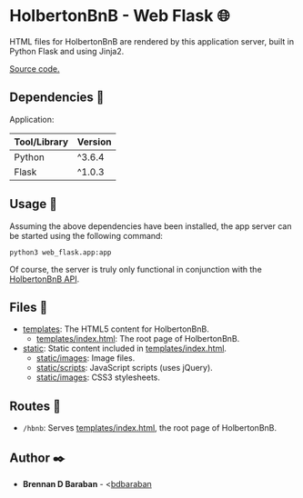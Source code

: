 # HolbertonBnB - Web Flask :globe_with_meridians:

HTML files for HolbertonBnB are rendered by this application server, built in Python Flask and using Jinja2.

[Source code.](../web_flask)

## Dependencies :couple:

Application:

| Tool/Library | Version |
| ------------ | ------- |
| Python       | ^3.6.4  |
| Flask        | ^1.0.3  |

## Usage :running:

Assuming the above dependencies have been installed, the app server can be started using the following command:

```
python3 web_flask.app:app
```

Of course, the server is truly only functional in conjunction with the [HolbertonBnB API](./API.md).

## Files :file_folder:

* [templates](../web_flask/templates): The HTML5 content for HolbertonBnB.
  * [templates/index.html](../web_flask/templates/index.html): The root page of HolbertonBnB.
* [static](../web_flask/static): Static content included in [templates/index.html](../web_flask/templates/index.html).
  * [static/images](../web_flask/templates/static/images): Image files.
  * [static/scripts](../web_flask/templates/static/scripts): JavaScript scripts (uses jQuery).
  * [static/images](../web_flask/templates/static/styles): CSS3 stylesheets.

## Routes :light_rail:

* `/hbnb`: Serves [templates/index.html](../web_flask/templates/index.html), the root page of HolbertonBnB.

## Author :black_nib:

* __Brennan D Baraban__ - <[bdbaraban](https://github.com/bdbaraban)
